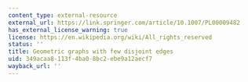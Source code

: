 ```yaml
---
content_type: external-resource
external_url: https://link.springer.com/article/10.1007/PL00009482
has_external_license_warning: true
license: https://en.wikipedia.org/wiki/All_rights_reserved
status: ''
title: Geometric graphs with few disjoint edges
uid: 349acaa8-113f-4ba0-8bc2-ebe9a12aecf7
wayback_url: ''
---
```


